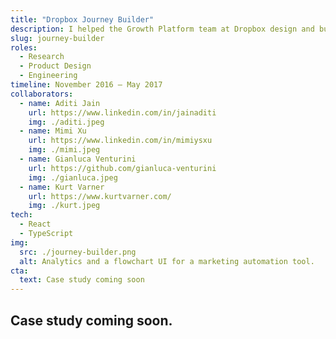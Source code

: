 ```yaml
---
title: "Dropbox Journey Builder"
description: I helped the Growth Platform team at Dropbox design and build a better in-house solution for marketing automation, unifying notifications across multiple channels under a configurable flowchart tool.
slug: journey-builder
roles: 
  - Research
  - Product Design
  - Engineering
timeline: November 2016 – May 2017
collaborators:
  - name: Aditi Jain
    url: https://www.linkedin.com/in/jainaditi
    img: ./aditi.jpeg
  - name: Mimi Xu
    url: https://www.linkedin.com/in/mimiysxu
    img: ./mimi.jpeg
  - name: Gianluca Venturini
    url: https://github.com/gianluca-venturini
    img: ./gianluca.jpeg
  - name: Kurt Varner
    url: https://www.kurtvarner.com/
    img: ./kurt.jpeg
tech:
  - React
  - TypeScript
img:
  src: ./journey-builder.png
  alt: Analytics and a flowchart UI for a marketing automation tool.
cta:
  text: Case study coming soon
---
```


## Case study coming soon.
